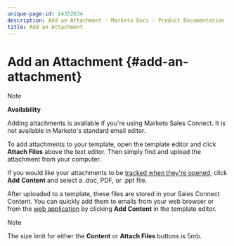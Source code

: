 ```yaml
---
unique-page-id: 14352634
description: Add an Attachment - Marketo Docs - Product Documentation
title: Add an Attachment
---
```


# Add an Attachment {#add-an-attachment}

>[!NOTE]
>
>**Availability**
>
>Adding attachments is available if you're using Marketo Sales Connect. It is not available in Marketo's standard email editor.

To add attachments to your template, open the template editor and click **Attach Files** above the text editor. Then simply find and upload the attachment from your computer.

If you would like your attachments to be [tracked when they're opened](http://docs.marketo.com/display/TEST/How+to+Track+Your+Email+Attachments), click **Add** **Content** and select a .doc, PDF, or .ppt file.

After uploaded to a template, these files are stored in your Sales Connect Content. You can quickly add them to emails from your web browser or from the [web application](http://toutapp.com/login) by clicking **Add Content** in the template editor.

>[!NOTE]
>
>The size limit for either the **Content** or **Attach Files** buttons is 5mb.

